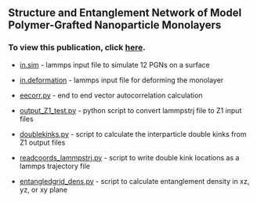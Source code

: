 ## Structure and Entanglement Network of Model Polymer-Grafted Nanoparticle Monolayers
### To view this publication, click [here](https://pubs.acs.org/doi/10.1021/acs.macromol.8b01373). 

- [in.sim](https://github.com/hall-polymers/published-work/blob/master/2018-ethier2018structure/in.sim) - lammps input file to simulate 12 PGNs on a surface

- [in.deformation](https://github.com/hall-polymers/published-work/blob/master/2018-ethier2018structure/in.deformation) - lammps input file for deforming the monolayer

- [eecorr.py](https://github.com/hall-polymers/published-work/blob/master/2018-ethier2018structure/eecorr.py) - end to end vector autocorrelation calculation

- [output_Z1_test.py](https://github.com/hall-polymers/published-work/blob/master/2018-ethier2018structure/output_z1_test.py) - python script to convert lammpstrj file to Z1 input files

- [doublekinks.py](https://github.com/hall-polymers/published-work/blob/master/2018-ethier2018structure/doublekinks.py) - script to calculate the interparticle double kinks from Z1 output files

- [readcoords_lammpstrj.py](https://github.com/hall-polymers/published-work/blob/master/2018-ethier2018structure/readcoords_lammpstrj.py) - script to write double kink locations as a lammps trajectory file

- [entangledgrid_dens.py](https://github.com/hall-polymers/published-work/blob/master/2018-ethier2018structure/entangledgrid_dens.py) - script to calculate entanglement density in xz, yz, or xy plane